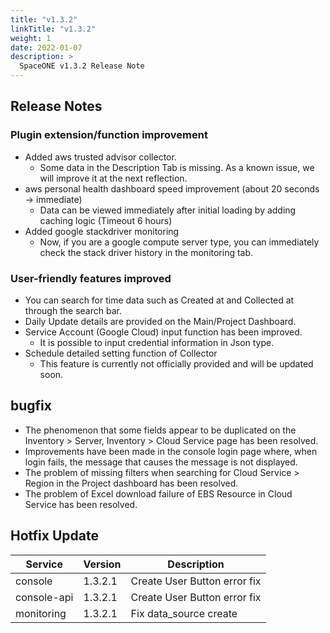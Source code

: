 ```yaml
---
title: "v1.3.2"
linkTitle: "v1.3.2"
weight: 1
date: 2022-01-07
description: >
  SpaceONE v1.3.2 Release Note
---
```


## Release Notes

### Plugin extension/function improvement

- Added aws trusted advisor collector.
  - Some data in the Description Tab is missing. As a known issue, we will improve it at the next reflection.
- aws personal health dashboard speed improvement (about 20 seconds → immediate)
  - Data can be viewed immediately after initial loading by adding caching logic (Timeout 6 hours)
- Added google stackdriver monitoring
  - Now, if you are a google compute server type, you can immediately check the stack driver history in the monitoring tab.

### User-friendly features improved

- You can search for time data such as Created at and Collected at through the search bar.
- Daily Update details are provided on the Main/Project Dashboard.
- Service Account (Google Cloud) input function has been improved.
  - It is possible to input credential information in Json type.
- Schedule detailed setting function of Collector
  - This feature is currently not officially provided and will be updated soon.

## bugfix

- The phenomenon that some fields appear to be duplicated on the Inventory > Server, Inventory > Cloud Service page has been resolved.
- Improvements have been made in the console login page where, when login fails, the message that causes the message is not displayed.
- The problem of missing filters when searching for Cloud Service > Region in the Project dashboard has been resolved.
- The problem of Excel download failure of EBS Resource in Cloud Service has been resolved.

## Hotfix Update

| Service     | Version | Description                  |
|-------------|---------|------------------------------|
| console     | 1.3.2.1 | Create User Button error fix |
| console-api | 1.3.2.1 | Create User Button error fix |
| monitoring  | 1.3.2.1 | Fix data_source create       |

